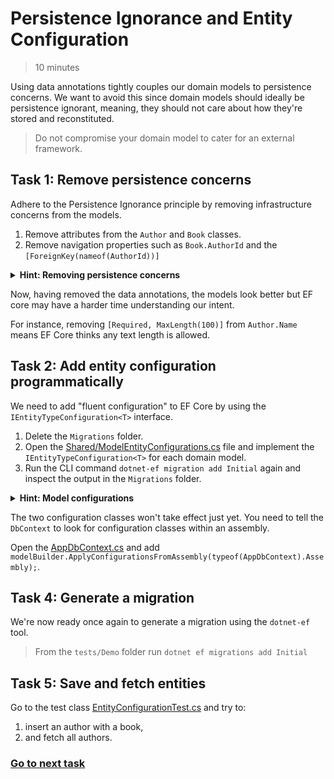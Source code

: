 # Persistence Ignorance and Entity Configuration
> 10 minutes

Using data annotations tightly couples our domain models to persistence concerns. We want to avoid this since domain models
should ideally be persistence ignorant, meaning, they should not care about how they're stored and reconstituted.

> Do not compromise your domain model to cater for an external framework.

## Task 1: Remove persistence concerns

Adhere to the Persistence Ignorance principle by removing infrastructure concerns from the models.
1. Remove attributes from the `Author` and `Book` classes.
2. Remove navigation properties such as `Book.AuthorId` and the `[ForeignKey(nameof(AuthorId))]`

<details>
<summary><b>Hint: Removing persistence concerns</b></summary>

```csharp
public class Author
{
    private readonly List<Book> books = [];

    public Author(string name)
    {
        Id = Guid.NewGuid();
        Name = name;
    }
    
    public Guid Id { get; init; }
    
    public string Name { get; private set; }

    public List<string> PenNames { get; } = [];

    public IReadOnlyList<Book> Books => books.AsReadOnly();

    public Book NewBook(string title, BookCategory category)
    {
        var book = new Book(title, category, this);
        books.Add(book);
        
        return book;
    }
}

public class Book
{
    private Book()
    {
        Id = Guid.NewGuid();
    }
    
    public Book(string title, BookCategory bookCategory, Author author) : this()
    {
        Title = title;
        BookCategory = bookCategory;
        Author = author;
    }
    
    public Guid Id { get; }

    public string Title { get; private set; }
    
    public BookCategory BookCategory { get; private set; }

    public Author Author { get; private set; }
}
```
</details>

Now, having removed the data annotations, the models look better but EF core may have a harder time understanding our intent.

For instance, removing `[Required, MaxLength(100)]` from `Author.Name` means EF Core thinks any text length is allowed.


## Task 2: Add entity configuration programmatically

We need to add "fluent configuration" to EF Core by using the `IEntityTypeConfiguration<T>` interface.

1. Delete the `Migrations` folder.
2. Open the [Shared/ModelEntityConfigurations.cs](../../Shared/ModelEntityConfigurations.cs) file and implement the `IEntityTypeConfiguration<T>` for
   each domain model.
3. Run the CLI command `dotnet-ef migration add Initial` again and inspect the output in the `Migrations` folder.

<details>
<summary><b>Hint: Model configurations</b></summary>

```csharp
public class AuthorsConfiguration : IEntityTypeConfiguration<Author>
{
    public void Configure(EntityTypeBuilder<Author> builder)
    {
        builder.ToTable("Authors");
        builder.HasKey(a => a.Id);
        builder.Property(a => a.Name).HasMaxLength(100).IsRequired();
        builder.Property(a => a.PenNames).IsRequired();

        builder.HasIndex(a => a.Name).IsUnique();

        builder.HasMany(a => a.Books)
            .WithOne(b => b.Author)
            .HasForeignKey("AuthorId")
            .IsRequired()
            .OnDelete(DeleteBehavior.Restrict);
    }
}

public class BooksConfiguration : IEntityTypeConfiguration<Book>
{
    public void Configure(EntityTypeBuilder<Book> builder)
    {
        builder.ToTable("Books", table =>
        {
            var allowedValues = $"{string.Join(", ", Enum.GetValues<BookCategory>())}";
            table.HasCheckConstraint("chk_books_bookcategory", $" \"{nameof(Book.BookCategory)}\" = ANY ('{{ {allowedValues} }}'::TEXT[])");
        });
        builder.HasKey(b => b.Id);

        builder.Property(b => b.Title).HasMaxLength(200).IsRequired();
        builder.Property(b => b.BookCategory).HasConversion<string>();

        builder.HasIndex(b => b.Title);
        
        builder.HasOne(b => b.Author)
            .WithMany(a => a.Books)
            .HasForeignKey("AuthorId");
    }
}
```
</details>

The two configuration classes won't take effect just yet. You need to tell the `DbContext` to look for 
configuration classes within an assembly.

Open the [AppDbContext.cs](../../Shared/AppDbContext.cs) and add `modelBuilder.ApplyConfigurationsFromAssembly(typeof(AppDbContext).Assembly);`.


## Task 4: Generate a migration

We're now ready once again to generate a migration using the `dotnet-ef` tool.

> From the `tests/Demo` folder run `dotnet ef migrations add Initial`

## Task 5: Save and fetch entities

Go to the test class [EntityConfigurationTest.cs](EntityConfigurationTest.cs) and try to:
1. insert an author with a book,
2. and fetch all authors.

### [Go to next task](03-scripting-migrations.md) 